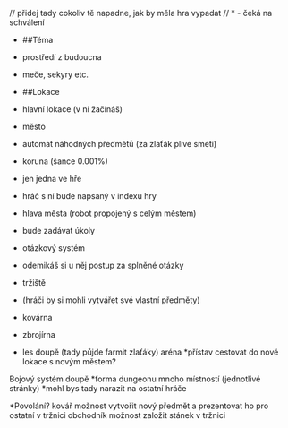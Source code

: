 // přidej tady cokoliv tě napadne, jak by měla hra vypadat
// * - čeká na schválení

* ##Téma
 * prostředí z budoucna
 * meče, sekyry etc.

* ##Lokace
 * hlavní lokace (v ní žačínáš)
 * město
  * automat náhodných předmětů (za zlaťák plive smetí)
   * koruna (šance 0.001%)
   * jen jedna ve hře
   * hráč s ní bude napsaný v indexu hry
  * hlava města (robot propojený s celým městem)
   * bude zadávat úkoly
   * otázkový systém
   * odemikáš si u něj postup za splněné otázky
  * tržiště
   * (hráči by si mohli vytvářet své vlastní předměty)
   * kovárna
   * zbrojírna
  * les
doupě (tady půjde farmit zlaťáky)
aréna
*přístav
cestovat do nové lokace s novým městem?

Bojový systém
doupě
*forma dungeonu
mnoho místností (jednotlivé stránky)
*mohl bys tady narazit na ostatní hráče        

*Povolání?
kovář 
možnost vytvořit nový předmět a prezentovat ho pro ostatní v tržnici
obchodník
možnost založit stánek v tržnici

